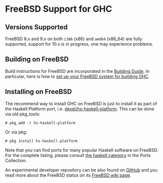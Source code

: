 # FreeBSD Support for GHC

## Versions Supported


FreeBSD 8.x and 9.x on both `i386` (x86) and `amd64` (x86_64) are fully supported, support for 10.x is in progress, one may experience problems.

## Building on FreeBSD


Build instructions for FreeBSD are incorporated in the [Building Guide](building).  In particular, here is how to [set up your FreeBSD system for building GHC](building/preparation/free-bsd).

## Installing on FreeBSD


The recommend way to install GHC on FreeBSD is just to install it as part of the Haskell Platform port, i.e. [ devel/hs-haskell-platform](http://www.freshports.org/devel/hs-haskell-platform).  This can be done via old pkg_tools:

```wiki
# pkg_add -r hs-haskell-platform
```


Or via pkg:

```wiki
# pkg install hs-haskell-platform
```


Note that you can find ports for many popular Haskell software on FreeBSD.  For the complete listing, please consult [ the haskell category](http://www.freshports.org/haskell) in the Ports Collection.


An experimental developer repository can be also found on [ GitHub](https://github.com/freebsd-haskell/freebsd-haskell) and you read more about the FreeBSD status on its [ FreeBSD wiki page](https://wiki.freebsd.org/Haskell).
